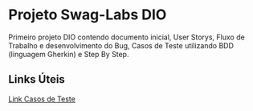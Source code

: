 # Projeto Swag-Labs DIO
Primeiro projeto DIO contendo documento inicial, User Storys, Fluxo de Trabalho e desenvolvimento do Bug, Casos de Teste utilizando BDD (linguagem Gherkin) e Step By Step.

## Links Úteis
[Link Casos de Teste](https://vickcatalano.atlassian.net/projects/SK?selectedItem=com.atlassian.plugins.atlassian-connect-plugin:com.kanoah.test-manager__main-project-page#!/v2/testCase/SK-T1)
